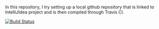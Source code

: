 In this repository, I try setting up a local github repository that is linked to IntelliJIdea project and is then compiled through Travis CI.

[![Build Status](https://travis-ci.org/obaidpervaizgill/ScalaJarBuildTest.svg?branch=master)](https://travis-ci.org/obaidpervaizgill/ScalaJarBuildTest)
